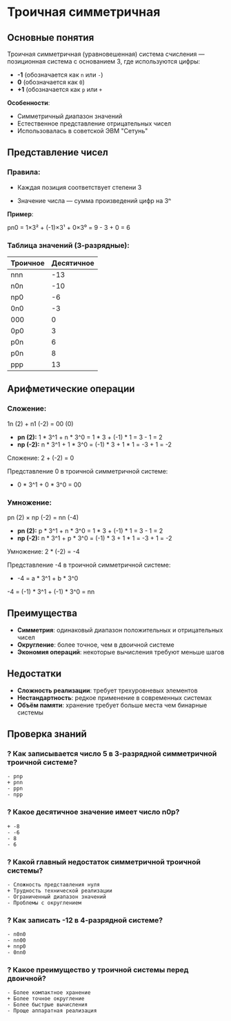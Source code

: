 # Троичная симметричная

## Основные понятия

Троичная симметричная (уравновешенная) система счисления — позиционная система с основанием 3, где используются цифры:

- **-1** (обозначается как `n` или `-`)
- **0** (обозначается как `0`)
- **+1** (обозначается как `p` или `+`

**Особенности**:

- Симметричный диапазон значений
- Естественное представление отрицательных чисел
- Использовалась в советской ЭВМ "Сетунь"


## Представление чисел

### Правила:

- Каждая позиция соответствует степени 3

- Значение числа — сумма произведений цифр на 3ⁿ

**Пример**:

pn0 = 1×3² + (-1)×3¹ + 0×3⁰ = 9 - 3 + 0 = 6

### Таблица значений (3-разрядные):


| Троичное | Десятичное |
|---|---|
| nnn | -13 |
| n0n | -10 |
| np0 | -6 |
| 0n0 | -3 |
| 000 | 0 |
| 0p0 | 3 |
| p0n | 6 |
| p0n | 8 |
| ppp | 13 |

## Арифметические операции

### Сложение:

1n (2) + n1 (-2) = 00 (0)

- **pn (2):**  1 * 3^1 + n * 3^0 = 1 * 3 + (-1) * 1 = 3 - 1 = 2
- **np (-2):**  n * 3^1 + 1 * 3^0 = (-1) * 3 + 1 * 1 = -3 + 1 = -2

Сложение: 2 + (-2) = 0

Представление 0 в троичной симметричной системе:

-   0 * 3^1 + 0 * 3^0 = 00

### Умножение:

pn (2) × np (-2) = nn (-4)

- **pn (2):**  p * 3^1 + n * 3^0 = 1 * 3 + (-1) * 1 = 3 - 1 = 2
- **np (-2):**  n * 3^1 + p * 3^0 = (-1) * 3 + 1 * 1 = -3 + 1 = -2

Умножение: 2 * (-2) = -4

Представление -4 в троичной симметричной системе:

-   -4 = a * 3^1 + b * 3^0
 
-4 = (-1) * 3^1 + (-1) * 3^0 = nn

## Преимущества

- **Симметрия**: одинаковый диапазон положительных и отрицательных чисел
- **Округление**: более точное, чем в двоичной системе
- **Экономия операций**: некоторые вычисления требуют меньше шагов

## Недостатки

- **Сложность реализации**: требует трехуровневых элементов
- **Нестандартность**: редкое применение в современных системах
- **Объём памяти**: хранение требует больше места чем бинарные системы

## Проверка знаний

### ? Как записывается число 5 в 3-разрядной симметричной троичной системе?

```quiz
- pnp
+ pnn
- ppn
- npp
```

### ? Какое десятичное значение имеет число n0p?

```quiz
+ -8
- -6
- 8
- 6
```

### ? Какой главный недостаток симметричной троичной системы?

```quiz
- Сложность представления нуля
+ Трудность технической реализации
- Ограниченный диапазон значений
- Проблемы с округлением
```

### ? Как записать -12 в 4-разрядной системе?

```quiz
- n0n0
- nn00
+ nnp0
- 0nn0
```

### ? Какое преимущество у троичной системы перед двоичной?

```quiz
- Более компактное хранение
+ Более точное округление
- Более быстрые вычисления
- Проще аппаратная реализация
```